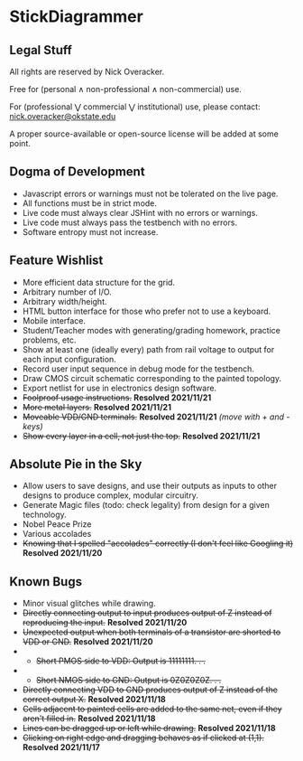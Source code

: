 # StickDiagrammer

## Legal Stuff
All rights are reserved by Nick Overacker.

Free for (personal ∧ non-professional ∧ non-commercial) use.

For (professional ⋁ commercial ⋁ institutional) use, please contact: [nick.overacker@okstate.edu](mailto:nick.overacker@okstate.edu)

A proper source-available or open-source license will be added at some point.

## Dogma of Development
* Javascript errors or warnings must not be tolerated on the live page.
* All functions must be in strict mode.
* Live code must always clear JSHint with no errors or warnings.
* Live code must always pass the testbench with no errors.
* Software entropy must not increase.

## Feature Wishlist
* More efficient data structure for the grid.
* Arbitrary number of I/O.
* Arbitrary width/height.
* HTML button interface for those who prefer not to use a keyboard.
* Mobile interface.
* Student/Teacher modes with generating/grading homework, practice problems, etc.
* Show at least one (ideally every) path from rail voltage to output for each input configuration.
* Record user input sequence in debug mode for the testbench.
* Draw CMOS circuit schematic corresponding to the painted topology.
* Export netlist for use in electronics design software.
* ~~Foolproof usage instructions.~~ **Resolved 2021/11/21**
* ~~More metal layers.~~ **Resolved 2021/11/21**
* ~~Moveable VDD/GND terminals.~~ **Resolved 2021/11/21** *(move with + and - keys)*
* ~~Show every layer in a cell, not just the top.~~ **Resolved 2021/11/21**

## Absolute Pie in the Sky
* Allow users to save designs, and use their outputs as inputs to other designs to produce complex, modular circuitry.
* Generate Magic files (todo: check legality) from design for a given technology.
* Nobel Peace Prize
* Various accolades
* ~~Knowing that I spelled "accolades" correctly (I don't feel like Googling it)~~ **Resolved 2021/11/20**

## Known Bugs
* Minor visual glitches while drawing.
* ~~Directly connecting output to input produces output of Z instead of reproducing the input.~~ **Resolved 2021/11/20**
* ~~Unexpected output when both terminals of a transistor are shorted to VDD or GND.~~ **Resolved 2021/11/20**
* * ~~Short PMOS side to VDD: Output is 11111111. . .~~
* * ~~Short NMOS side to GND: Output is 0Z0Z0Z0Z. . .~~
* ~~Directly connecting VDD to GND produces output of Z instead of the correct output X.~~ **Resolved 2021/11/18**
* ~~Cells adjacent to painted cells are added to the same net, even if they aren't filled in.~~ **Resolved 2021/11/18**
* ~~Lines can be dragged up or left while drawing.~~ **Resolved 2021/11/18**
* ~~Clicking on right edge and dragging behaves as if clicked at (1,1).~~ **Resolved 2021/11/17**